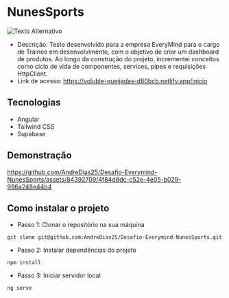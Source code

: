 # NunesSports 
![Texto Alternativo](https://slvqfnsrcvvepqeebzvg.supabase.co/storage/v1/object/public/Photos/logo_dark.png)
- Descrição: Teste desenvolvido para a empresa EveryMind para o cargo de Trainee em desenvolvimento, com o objetivo de criar um dashboard de produtos. Ao longo da construção do projeto, incrementei conceitos como ciclo de vida de componentes, services, pipes e requisições HttpClient.
- Link de acesso: https://voluble-queijadas-d80bcb.netlify.app/inicio

## Tecnologias

- Angular
- Tailwind CSS
- Supabase

## Demonstração



https://github.com/AndreDias25/Desafio-Everymind-NunesSports/assets/84392709/4f84d8dc-c52e-4e05-b029-996a248e44b4


## Como instalar o projeto
- Passo 1: Clonar o repositório na sua máquina
````
git clone git@github.com:AndreDias25/Desafio-Everymind-NunesSports.git
````
- Passo 2: Instalar dependências do projeto
````
npm install
````
- Passo 3: Iniciar servidor local
````
ng serve
````
